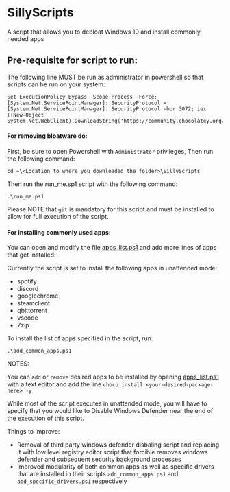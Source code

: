 # SillyScripts
A script that allows you to debloat Windows 10 and install commonly needed apps

## Pre-requisite for script to run:

The following line MUST be run as administrator in powershell so that scripts can be run on your system:
```
Set-ExecutionPolicy Bypass -Scope Process -Force; [System.Net.ServicePointManager]::SecurityProtocol = [System.Net.ServicePointManager]::SecurityProtocol -bor 3072; iex ((New-Object System.Net.WebClient).DownloadString('https://community.chocolatey.org/install.ps1'))
```


#### For removing bloatware do:

First, be sure to open Powershell with `Administrator` privileges,
Then run the following command:
```
cd ~\<Location to where you downloaded the folder>\SillyScripts 
```
Then run the run_me.sp1 script with the following command:
```
.\run_me.ps1
```
Please NOTE that `git` is mandatory for this script and must be installed to allow for full execution of the script.

#### For installing commonly used apps:

You can open and modify the file [apps_list.ps1](apps_list.ps1) and add more lines of apps that get installed:

Currently the script is set to install the following apps in unattended mode:

* spotify
* discord
* googlechrome
* steamclient
* qbittorrent
* vscode
* 7zip

To install the list of apps specified in the script, run:

```
.\add_common_apps.ps1
```

NOTES:

You can `add` or `remove` desired apps to be installed by opening [apps_list.ps1](apps_list.ps1) with a text editor
and add the line `choco install <your-desired-package-here> -y` 
 
While most of the script executes in unattended mode, you will have to specify that you would like to Disable Windows Defender near the end of the execution of this script.

Things to improve:

* Removal of third party windows defender disbaling script and replacing it with low level registry editor script that forcible removes windows defender and subsequent security background processes
* Improved modularity of both common apps as well as specific drivers that are installed in their scripts `add_common_apps.ps1` and `add_specific_drivers.ps1` respectively
